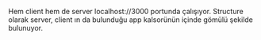 Hem client hem de server localhost://3000 portunda çalışıyor. Structure olarak server, client ın da bulunduğu app kalsorünün içinde gömülü şekilde bulunuyor. 
